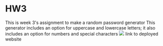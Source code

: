 # HW3
This is week 3's assignment to make a random password generator
This generator includes an option for uppercase and lowercase letters; it also includes an option for numbers and special characters
<img src="MSU Bootcamp Work/HW3/Assets/Capture.PNG"/>
link to deployed website 
